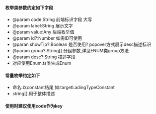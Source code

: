 #### 枚举类参数约定如下字段
* @param code:String 前端标识字段 大写
* @param label:String 展示文字
* @param value:Any 后端枚举值
* @param id?:Number 如需ID可使用
* @paran showTip?:Boolean 是否使用? popover方式展示desc描述标识
* @param group?:String[] 分组参数,详见ENUM类group方法
* @param desc?:String 描述字段
* 对应使用Enum.ts类生成Enum

#### 常量枚举约定如下
* 命名:以constant结尾 如:targetLadingTypeConstant
* string[],用于整体描述


#### 使用时建议使用code作为key 